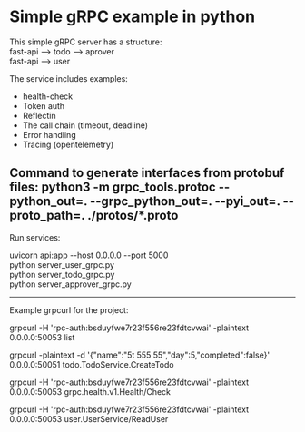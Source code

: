 # Simple gRPC example in python

This simple gRPC server has a structure:  
fast-api --> todo --> aprover   
fast-api --> user  

The service includes examples:
- health-check
- Token auth
- Reflectin
- The call chain (timeout, deadline)
- Error handling
- Tracing (opentelemetry)




Command to generate interfaces from protobuf files:
python3 -m grpc_tools.protoc --python_out=. --grpc_python_out=. --pyi_out=. --proto_path=. ./protos/*.proto  
---
Run services:

uvicorn api:app --host 0.0.0.0 --port 5000  
python server_user_grpc.py  
python server_todo_grpc.py  
python server_approver_grpc.py  

---
Example grpcurl for the project: 

grpcurl  -H 'rpc-auth:bsduyfwe7r23f556re23fdtcvwai' -plaintext 0.0.0.0:50053 list  

grpcurl -plaintext -d '{"name":"5t 555 55","day":5,"completed":false}' 0.0.0.0:50051 todo.TodoService.CreateTodo  

grpcurl  -H 'rpc-auth:bsduyfwe7r23f556re23fdtcvwai' -plaintext 0.0.0.0:50053 grpc.health.v1.Health/Check  

grpcurl  -H 'rpc-auth:bsduyfwe7r23f556re23fdtcvwai' -plaintext 0.0.0.0:50053 user.UserService/ReadUser  
